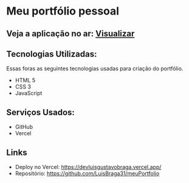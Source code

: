 # Meu portfólio pessoal

## Veja a aplicação no ar: <a href='https://devluisgustavobraga.vercel.app/'> Visualizar </a>

## Tecnologias Utilizadas:

Essas foras as seguintes tecnologias usadas para criação do portfólio.

* HTML 5
* CSS 3
* JavaScript

## Serviços Usados:

* GitHub
* Vercel

## Links
  - Deploy no Vercel: https://devluisgustavobraga.vercel.app/
  - Repositório: https://github.com/LuisBraga31/meuPortfolio